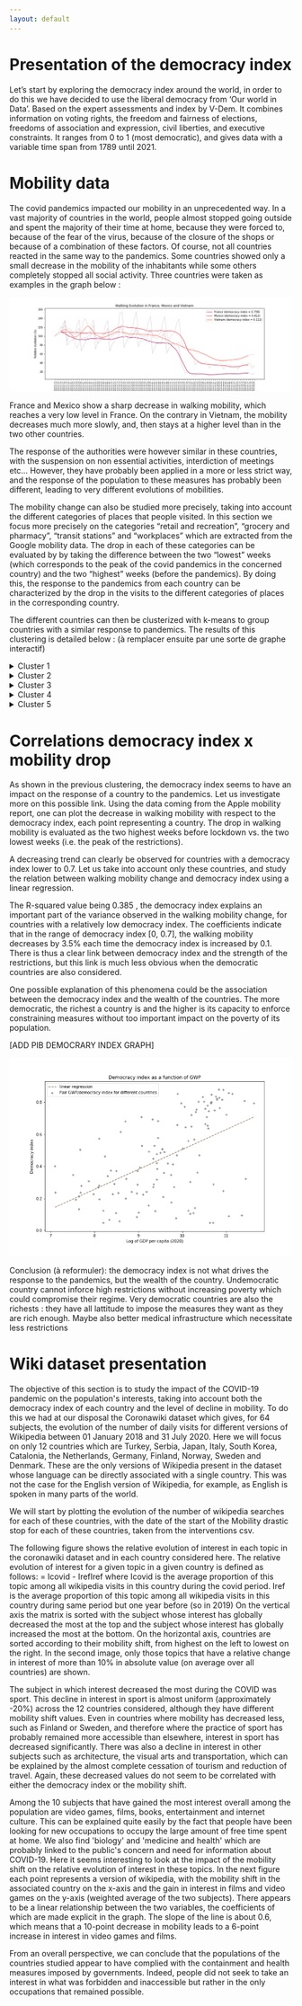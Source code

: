 ```yaml
---
layout: default
---
```



# Presentation of the democracy index

Let’s start by exploring the democracy index around the world, in order to do this we have decided to use the liberal democracy from ‘Our world in Data’. Based on the expert assessments and index by V-Dem. It combines information on voting rights, the
freedom and fairness of elections, freedoms of association and expression, civil liberties, and executive constraints. It ranges from 0 to 1 (most democratic), and gives data with a variable time span from 1789 until 2021.










# Mobility data

The covid pandemics impacted our mobility in an unprecedented way. In a vast majority of countries in the world, people almost stopped going outside and spent the majority of their time at home, because they were forced to, because of the fear of the virus, because of the closure of the shops or because of a combination of these factors. Of course, not all countries reacted in the same way to the pandemics. Some countries showed only a small decrease in the mobility of the inhabitants while some others completely stopped all social activity. Three countries were taken as examples in the graph below :

![plot_walking_evolution](images/walking_evolution_fr_me_viet.png)




France and Mexico show a sharp decrease in walking mobility, which reaches a very low level in France. On the contrary in Vietnam, the mobility decreases much more slowly, and, then stays at a higher level than in the two other countries.

The response of the authorities were however similar in these countries, with the suspension on non essential activities, interdiction of meetings etc… However, they have probably been applied in a more or less strict way, and the response of the population to these measures has probably been different, leading to very different evolutions of mobilities.

The mobility change can also be studied more precisely, taking into account the different categories of places that people visited. In this section we focus more precisely on the categories “retail and recreation”, “grocery and pharmacy”, “transit stations” and “workplaces” which are extracted from the Google mobility data. The drop in each of these categories can be evaluated by by taking the difference between the two “lowest” weeks (which corresponds to the peak of the covid pandemics in the concerned country) and the two “highest” weeks (before the pandemics). By doing this, the response to the pandemics from each country can be characterized by the drop in the visits to the different categories of places in the corresponding country.

The different countries can then be clusterized with k-means to group countries with a similar response to pandemics. The results of this clustering is detailed below : (à remplacer ensuite par une sorte de graphe interactif)





<details><summary>Cluster 1</summary>
<p>

#### Cluster 1

Countries : ['United Arab Emirates', 'Austria', 'Bosnia and Herzegovina', 'Bangladesh', 'Belgium', 'Chile', 'Costa Rica', 'Cape Verde', 'Dominican Republic', 'Egypt', 'France', 'United Kingdom', 'Ghana', 'Greece', 'Guatemala', 'Croatia', 'Ireland', 'Israel', 'Iraq', 'Italy', 'Kazakhstan', 'Lebanon', 'Luxembourg', 'Moldova', 'North Macedonia', 'Malta', 'Malaysia', 'Namibia', 'Poland', 'Portugal', 'Paraguay', 'Romania', 'Russia', 'Rwanda', 'Saudi Arabia', 'Slovenia', 'Slovakia', 'Turkey', 'Trinidad and Tobago', 'Ukraine', 'Uganda', 'Venezuela', 'Zimbabwe']

Democracy index distribution:



Centroid of the cluster :
retail_and_recreation -74.2 %
grocery_and_pharmacy -49.7 %
transit_stations -74.1 %
workplaces -62.7 %

Analysis : This cluster contains a high number of countries. It seems to be the most popular restrictions genotype over the world, with an important decrease in the visits to “retail and recreation” places and transit stations. This decrease was less important for vital shops (“grocery and pharmacy”). An important part of democratic countries (democracy index > 0.6) have followed this path. The other part is mostly in the cluster 4.
</p>
</details>


<details><summary>Cluster 2</summary>
<p>
#### Cluster 2 :

Countries : ['Burkina Faso', 'Bahrain', 'Benin', 'Belarus', 'Cameroon', 'Haiti', 'Japan', 'Cambodia', 'Latvia', 'Mali', 'Mozambique', 'Niger', 'Papua New Guinea', 'Sweden', 'Senegal', 'Togo', 'Thailand', 'Tanzania', 'Yemen', 'Zambia']

Democracy index distribution:


Centroid of the cluster :
retail_and -34.02142857142858 %
grocery_an -21.007142857142856 %
transit_st -40.910714285714285 %
workplaces -32.40357142857143 %

Analysis : Cluster with light restrictions. Mostly composed of undemocratic countries. This is quite surprising as we could expect undemocratic countries to impose the hardest restrictions while the contrary seems to happen.
</p>
</details>


<details><summary>Cluster 3</summary>
<p>

#### Cluster 3 :

Countries : ['Argentina', 'Barbados', 'Bolivia', 'Botswana', 'Colombia', 'Ecuador', 'Spain', 'Georgia', 'Honduras', 'India', 'Jordan', 'Kyrgyzstan', 'Kuwait', 'Sri Lanka', 'Morocco', 'Mauritius', 'Nepal', 'New Zealand', 'Panama', 'Peru', 'Philippines', 'Pakistan', 'Serbia', 'El Salvador', 'South Africa']

Democracy index distribution:


Centroid of the cluster :
retail_and -85.15714285714286 %
grocery_an -69.57428571428572 %
transit_st -82.91428571428571 %
workplaces -78.62857142857143 %

Analysis : Hardest lockdown. What is remarkable here is that the countries with the hardest restrictions on people’s mobility are almost exclusively countries with a moderate democracy index. One probable explanation is that it was impossible on democratic countries to go as far in the restrictions without violating the rule of law. As undemocratic countries are often quite poor, it is probably impossible for them to impose such severe restrictions without durably impacting an already fragile economy.
</p>
</details>


<details><summary>Cluster 4</summary>
<p>

#### Cluster 4 :

Countries : ['Afghanistan', 'Angola', 'Australia', 'Bulgaria', 'Brazil', 'Canada', 'Switzerland', 'Czechia', 'Germany', 'Denmark', 'Estonia', 'Finland', 'Fiji', 'Gabon', 'Hungary', 'Indonesia', 'Jamaica', 'Kenya', 'Laos', 'Lithuania', 'Libya', 'Mexico', 'Nigeria', 'Nicaragua', 'Netherlands', 'Norway', 'Oman', 'Qatar', 'Singapore', 'Tajikistan', 'United States', 'Uruguay', 'Vietnam']

Democracy index distribution:


Centroid of the cluster :
retail_and -57.41991341991342 %
grocery_an -34.430735930735935 %
transit_st -60.62121212121212 %
workplaces -51.4025974025974 %

Analysis : Cluster with moderate restrictions. A majority of the democratic countries is contained in this cluster. This is the more balanced cluster, with a moderate decrease in the visits to “retail and recreation” places and “transit stations”, and a light decrease in the visits to vital shops. The impact on work is also moderate.
</p>
</details>


<details><summary>Cluster 5</summary>
<p>

#### Cluster 5 :

Countries : ['Hong Kong', 'South Korea', 'Mongolia', 'Taiwan']

Democracy index distribution:


Centroid of the cluster :
retail_and -12.696428571428577 %
grocery_an -4.464285714285715 %
transit_st -11.321428571428562 %
workplaces -16.94642857142857 %

Analysis : Cluster with almost no restrictions. It is difficult to interpret on the democracy index as there are very few countries in this cluster.

</p>
</details>



# Correlations democracy index x mobility drop

As shown in the previous clustering, the democracy index seems to have an impact on the response of a country to the pandemics. Let us investigate more on this possible link. Using the data coming from the Apple mobility report, one can plot the decrease in walking mobility with respect to the democracy index, each point representing a country. The drop in walking mobility is evaluated as the two highest weeks before lockdown vs. the two lowest weeks (i.e. the peak of the restrictions).


A decreasing trend can clearly be observed for countries with a democracy index lower to 0.7. Let us take into account only these countries, and study the relation between walking mobility change and democracy index using a linear regression.



The R-squared value being 0.385 , the democracy index explains an important part of the variance observed in the walking mobility change, for countries with a relatively low democracy index. The coefficients indicate that in the range of democracy index [0, 0.7], the walking mobility decreases by 3.5% each time the democracy index is increased by 0.1. There is thus a clear link between democracy index and the strength of the restrictions, but this link is much less obvious when the democratic countries are also considered. 

One possible explanation of this phenomena could be the association between the democracy index and the wealth of the countries. The more democratic, the richest a country is and the higher is its capacity to enforce constraining measures without too important impact on the poverty of its population.

[ADD PIB DEMOCRARY INDEX GRAPH]

![plot_gdp_dem_index](images/gdp_dem_index.png)



Conclusion (à reformuler): the democracy index is not what drives the response to the pandemics, but the wealth of the country. Undemocratic country cannot inforce high restrictions without increasing poverty which could compromise their regime.
Very democratic countries are also the richests : they have all lattitude to impose the measures they want as they are rich enough. Maybe also better medical infrastructure which necessitate less restrictions










# Wiki dataset presentation


The objective of this section is to study the impact of the COVID-19 pandemic on the population's interests, taking into account both the democracy index of each country and the level of decline in mobility. To do this we had at our disposal the Coronawiki dataset which gives, for 64 subjects, the evolution of the number of daily visits for different versions of Wikipedia between 01 January 2018 and 31 July 2020. Here we will focus on only 12 countries which are Turkey, Serbia, Japan, Italy, South Korea, Catalonia, the Netherlands, Germany, Finland, Norway, Sweden and Denmark. These are the only versions of Wikipedia present in the dataset whose language can be directly associated with a single country. This was not the case for the English version of Wikipedia, for example, as English is spoken in many parts of the world.

We will start by plotting the evolution of the number of wikipedia searches for each of these countries, with the date of the start of the Mobility drastic stop for each of these countries, taken from the interventions csv.




The following figure shows the relative evolution of interest in each topic in the coronawiki dataset and in each country considered here. The relative evolution of interest for a given topic in a given country is defined as follows: 
= Icovid - IrefIref where Icovid is the average proportion of this topic among all wikipedia visits in this country during the covid period. Iref is the average proportion of this topic among all wikipedia visits in this country during same period but one year before (so in 2019)
On the vertical axis the matrix is sorted with the subject whose interest has globally decreased the most at the top and the subject whose interest has globally increased the most at the bottom. On the horizontal axis, countries are sorted according to their mobility shift, from highest on the left to lowest on the right. 
In the second image, only those topics that have a relative change in interest of more than 10% in absolute value (on average over all countries) are shown.

The subject in which interest decreased the most during the COVID was sport. 
This decline in interest in sport is almost uniform (approximately -20%) across the 12 countries considered, although they have different mobility shift values. Even in countries where mobility has decreased less, such as Finland or Sweden, and therefore where the practice of sport has probably remained more accessible than elsewhere, interest in sport has decreased significantly. There was also a decline in interest in other subjects such as architecture, the visual arts and transportation, which can be explained by the almost complete cessation of tourism and reduction of travel. Again, these decreased values do not seem to be correlated with either the democracy index or the mobility shift.

Among the 10 subjects that have gained the most interest overall among the population are video games, films, books, entertainment and internet culture. This can be explained quite easily by the fact that people have been looking for new occupations to occupy the large amount of free time spent at home. We also find 'biology' and 'medicine and health' which are probably linked to the public's concern and need for information about COVID-19. Here it seems interesting to look at the impact of the mobility shift on the relative evolution of interest in these topics. In the next figure each point represents a version of wikipedia, with the mobility shift in the associated country on the x-axis and the gain in interest in films and video games on the y-axis (weighted average of the two subjects). There appears to be a linear relationship between the two variables, the coefficients of which are made explicit in the graph. The slope of the line is about 0.6, which means that a 10-point decrease in mobility leads to a 6-point increase in interest in video games and films.

From an overall perspective, we can conclude that the populations of the countries studied appear to have complied with the containment and health measures imposed by governments. Indeed, people did not seek to take an interest in what was forbidden and inaccessible but rather in the only occupations that remained possible.


